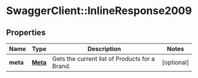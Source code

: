 # SwaggerClient::InlineResponse2009

## Properties
Name | Type | Description | Notes
------------ | ------------- | ------------- | -------------
**meta** | [**Meta**](Meta.md) | Gets the current list of Products for a Brand. | [optional] 


